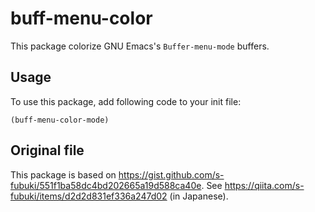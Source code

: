 # buff-menu-color

This package colorize GNU Emacs's `Buffer-menu-mode` buffers.

## Usage
To use this package, add following code to your init file:
```elisp
(buff-menu-color-mode)
```

## Original file
This package is based on https://gist.github.com/s-fubuki/551f1ba58dc4bd202665a19d588ca40e.
See https://qiita.com/s-fubuki/items/d2d2d831ef336a247d02 (in Japanese).

